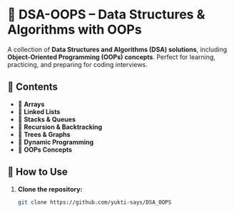 # 📘 DSA-OOPS – Data Structures & Algorithms with OOPs  

A collection of **Data Structures and Algorithms (DSA) solutions**, including **Object-Oriented Programming (OOPs) concepts**. Perfect for learning, practicing, and preparing for coding interviews.  

## 📂 Contents  
- 📌 **Arrays**  
- 📌 **Linked Lists**  
- 📌 **Stacks & Queues**  
- 📌 **Recursion & Backtracking**  
- 📌 **Trees & Graphs**  
- 📌 **Dynamic Programming**  
- 📌 **OOPs Concepts**  

## 🚀 How to Use  
1. **Clone the repository:**  
   ```sh
   git clone https://github.com/yukti-says/DSA_OOPS
